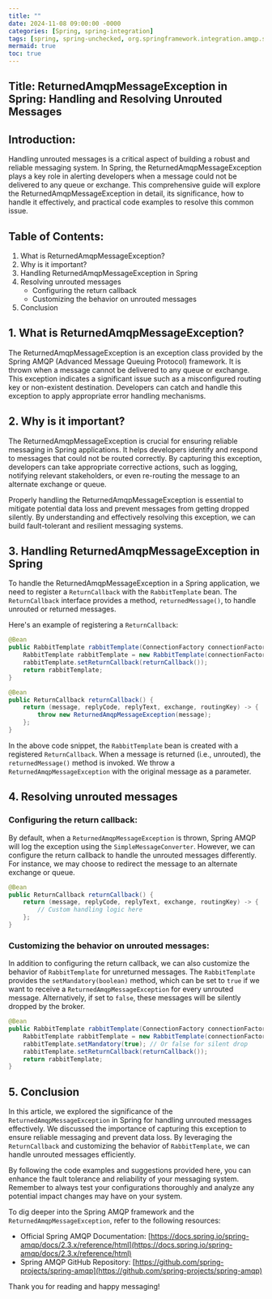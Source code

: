 ```yaml
---
title: ""
date: 2024-11-08 09:00:00 -0000
categories: [Spring, spring-integration]
tags: [spring, spring-unchecked, org.springframework.integration.amqp.support]
mermaid: true
toc: true
---
```


## Title: ReturnedAmqpMessageException in Spring: Handling and Resolving Unrouted Messages

Introduction:
--------------------
Handling unrouted messages is a critical aspect of building a robust and reliable messaging system. In Spring, the ReturnedAmqpMessageException plays a key role in alerting developers when a message could not be delivered to any queue or exchange. This comprehensive guide will explore the ReturnedAmqpMessageException in detail, its significance, how to handle it effectively, and practical code examples to resolve this common issue.

Table of Contents:
---------------------
1. What is ReturnedAmqpMessageException?
2. Why is it important?
3. Handling ReturnedAmqpMessageException in Spring
4. Resolving unrouted messages
    - Configuring the return callback
    - Customizing the behavior on unrouted messages
5. Conclusion

## 1. What is ReturnedAmqpMessageException?
The ReturnedAmqpMessageException is an exception class provided by the Spring AMQP (Advanced Message Queuing Protocol) framework. It is thrown when a message cannot be delivered to any queue or exchange. This exception indicates a significant issue such as a misconfigured routing key or non-existent destination. Developers can catch and handle this exception to apply appropriate error handling mechanisms.

## 2. Why is it important?
The ReturnedAmqpMessageException is crucial for ensuring reliable messaging in Spring applications. It helps developers identify and respond to messages that could not be routed correctly. By capturing this exception, developers can take appropriate corrective actions, such as logging, notifying relevant stakeholders, or even re-routing the message to an alternate exchange or queue.

Properly handling the ReturnedAmqpMessageException is essential to mitigate potential data loss and prevent messages from getting dropped silently. By understanding and effectively resolving this exception, we can build fault-tolerant and resilient messaging systems.

## 3. Handling ReturnedAmqpMessageException in Spring
To handle the ReturnedAmqpMessageException in a Spring application, we need to register a `ReturnCallback` with the `RabbitTemplate` bean. The `ReturnCallback` interface provides a method, `returnedMessage()`, to handle unrouted or returned messages.

Here's an example of registering a `ReturnCallback`:

```java
@Bean
public RabbitTemplate rabbitTemplate(ConnectionFactory connectionFactory) {
    RabbitTemplate rabbitTemplate = new RabbitTemplate(connectionFactory);
    rabbitTemplate.setReturnCallback(returnCallback());
    return rabbitTemplate;
}

@Bean
public ReturnCallback returnCallback() {
    return (message, replyCode, replyText, exchange, routingKey) -> {
        throw new ReturnedAmqpMessageException(message);
    };
}
```

In the above code snippet, the `RabbitTemplate` bean is created with a registered `ReturnCallback`. When a message is returned (i.e., unrouted), the `returnedMessage()` method is invoked. We throw a `ReturnedAmqpMessageException` with the original message as a parameter.

## 4. Resolving unrouted messages

### Configuring the return callback:

By default, when a `ReturnedAmqpMessageException` is thrown, Spring AMQP will log the exception using the `SimpleMessageConverter`. However, we can configure the return callback to handle the unrouted messages differently. For instance, we may choose to redirect the message to an alternate exchange or queue.

```java
@Bean
public ReturnCallback returnCallback() {
    return (message, replyCode, replyText, exchange, routingKey) -> {
        // Custom handling logic here
    };
}
```

### Customizing the behavior on unrouted messages:

In addition to configuring the return callback, we can also customize the behavior of `RabbitTemplate` for unreturned messages.
The `RabbitTemplate` provides the `setMandatory(boolean)` method, which can be set to `true` if we want to receive a `ReturnedAmqpMessageException` for every unrouted message. Alternatively, if set to `false`, these messages will be silently dropped by the broker.

```java
@Bean
public RabbitTemplate rabbitTemplate(ConnectionFactory connectionFactory) {
    RabbitTemplate rabbitTemplate = new RabbitTemplate(connectionFactory);
    rabbitTemplate.setMandatory(true); // Or false for silent drop
    rabbitTemplate.setReturnCallback(returnCallback());
    return rabbitTemplate;
}
```
## 5. Conclusion
In this article, we explored the significance of the `ReturnedAmqpMessageException` in Spring for handling unrouted messages effectively. We discussed the importance of capturing this exception to ensure reliable messaging and prevent data loss. By leveraging the `ReturnCallback` and customizing the behavior of `RabbitTemplate`, we can handle unrouted messages efficiently.

By following the code examples and suggestions provided here, you can enhance the fault tolerance and reliability of your messaging system. Remember to always test your configurations thoroughly and analyze any potential impact changes may have on your system.

To dig deeper into the Spring AMQP framework and the `ReturnedAmqpMessageException`, refer to the following resources:

- Official Spring AMQP Documentation: [https://docs.spring.io/spring-amqp/docs/2.3.x/reference/html](https://docs.spring.io/spring-amqp/docs/2.3.x/reference/html)
- Spring AMQP GitHub Repository: [https://github.com/spring-projects/spring-amqp](https://github.com/spring-projects/spring-amqp)

Thank you for reading and happy messaging!